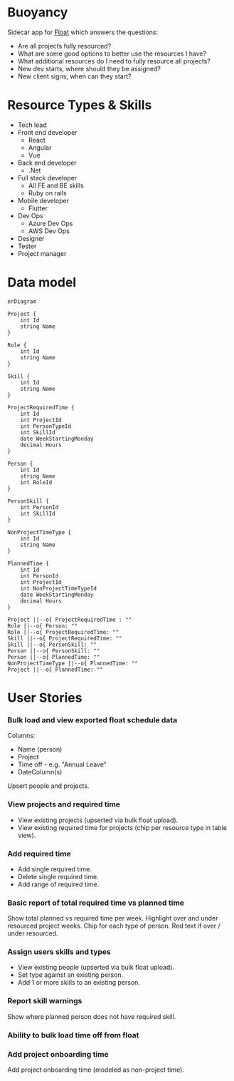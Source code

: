 # Buoyancy
Sidecar app for [Float](float.com) which answers the questions:
- Are all projects fully resourced?
- What are some good options to better use the resources I have?
- What additional resources do I need to fully resource all projects?
- New dev starts, where should they be assigned?
- New client signs, when can they start?

# Resource Types & Skills
- Tech lead
- Front end developer
    - React
    - Angular
    - Vue
- Back end developer
    - .Net
- Full stack developer
    - All FE and BE skills
    - Ruby on rails
- Mobile developer
    - Flutter
- Dev Ops
    - Azure Dev Ops
    - AWS Dev Ops
- Designer
- Tester
- Project manager

# Data model
```mermaid
erDiagram

Project {
    int Id
    string Name
}

Role {
    int Id
    string Name
}

Skill {
    int Id
    string Name
}

ProjectRequiredTime {
    int Id
    int ProjectId
    int PersonTypeId
    int SkillId
    date WeekStartingMonday
    decimal Hours
}

Person {
    int Id
    string Name
    int RoleId
}

PersonSkill {
    int PersonId
    int SkillId
}

NonProjectTimeType {
    int Id
    string Name
}

PlannedTime {
    int Id
    int PersonId
    int ProjectId
    int NonProjectTimeTypeId
    date WeekStartingMonday
    decimal Hours
}

Project ||--o{ ProjectRequiredTime : ""
Role ||--o{ Person: ""
Role ||--o{ ProjectRequiredTime: ""
Skill ||--o{ ProjectRequiredTime: ""
Skill ||--o{ PersonSkill: ""
Person ||--o{ PersonSkill: ""
Person ||--o{ PlannedTime: ""
NonProjectTimeType ||--o{ PlannedTime: ""
Project ||--o{ PlannedTime: ""
```

# User Stories
### Bulk load and view exported float schedule data
Columns:
- Name (person)
- Project
- Time off - e.g. "Annual Leave"
- DateColumn(s)

Upsert people and projects.

### View projects and required time
- View existing projects (upserted via bulk float upload).
- View existing required time for projects (chip per resource type in table view).

### Add required time
- Add single required time.
- Delete single required time.
- Add range of required time.

### Basic report of total required time vs planned time
Show total planned vs required time per week. Highlight over and under resourced project weeks. Chip for each type of person. Red text if over / under resourced.

### Assign users skills and types
- View existing people (upserted via bulk float upload).
- Set type against an existing person.
- Add 1 or more skills to an existing person.

### Report skill warnings
Show where planned person does not have required skill.

### Ability to bulk load time off from float

### Add project onboarding time
Add project onboarding time (modeled as non-project time).